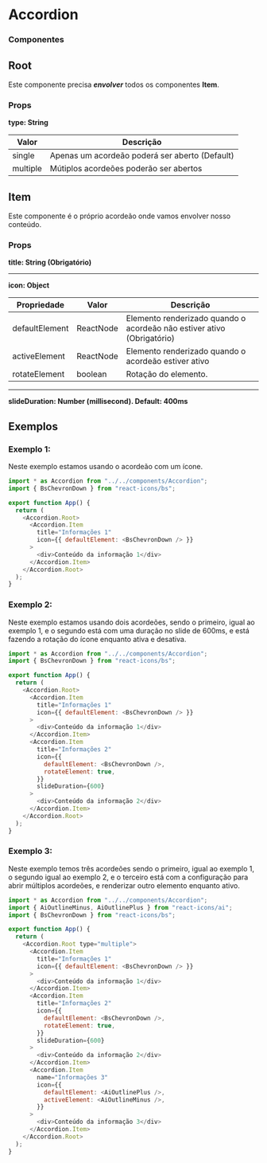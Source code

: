 # Accordion

### Componentes

## Root

Este componente precisa **_envolver_** todos os componentes **Item**.

### Props

**type: String**

| Valor    | Descrição                                      |
| -------- | ---------------------------------------------- |
| single   | Apenas um acordeão poderá ser aberto (Default) |
| multiple | Mútiplos acordeões poderão ser abertos         |

## Item

Este componente é o próprio acordeão onde vamos envolver nosso conteúdo.

### Props

**title: String (Obrigatório)**

---

**icon: Object**

| Propriedade    | Valor     | Descrição                                                              |
| -------------- | --------- | ---------------------------------------------------------------------- |
| defaultElement | ReactNode | Elemento renderizado quando o acordeão não estiver ativo (Obrigatório) |
| activeElement  | ReactNode | Elemento renderizado quando o acordeão estiver ativo                   |
| rotateElement  | boolean   | Rotação do elemento.                                                   |

---

**slideDuration: Number (millisecond). Default: 400ms**

## Exemplos

### Exemplo 1:

Neste exemplo estamos usando o acordeão com um ícone.

```js
import * as Accordion from "../../components/Accordion";
import { BsChevronDown } from "react-icons/bs";

export function App() {
  return (
    <Accordion.Root>
      <Accordion.Item
        title="Informações 1"
        icon={{ defaultElement: <BsChevronDown /> }}
      >
        <div>Conteúdo da informação 1</div>
      </Accordion.Item>
    </Accordion.Root>
  );
}
```

### Exemplo 2:

Neste exemplo estamos usando dois acordeões, sendo o primeiro, igual ao exemplo 1, e o segundo está com uma duração no slide de 600ms, e está fazendo a rotação do ícone enquanto ativa e desativa.

```js
import * as Accordion from "../../components/Accordion";
import { BsChevronDown } from "react-icons/bs";

export function App() {
  return (
    <Accordion.Root>
      <Accordion.Item
        title="Informações 1"
        icon={{ defaultElement: <BsChevronDown /> }}
      >
        <div>Conteúdo da informação 1</div>
      </Accordion.Item>
      <Accordion.Item
        title="Informações 2"
        icon={{
          defaultElement: <BsChevronDown />,
          rotateElement: true,
        }}
        slideDuration={600}
      >
        <div>Conteúdo da informação 2</div>
      </Accordion.Item>
    </Accordion.Root>
  );
}
```

### Exemplo 3:

Neste exemplo temos três acordeões sendo o primeiro, igual ao exemplo 1, o segundo igual ao exemplo 2, e o terceiro está com a configuração para abrir múltiplos acordeões, e renderizar outro elemento enquanto ativo.

```js
import * as Accordion from "../../components/Accordion";
import { AiOutlineMinus, AiOutlinePlus } from "react-icons/ai";
import { BsChevronDown } from "react-icons/bs";

export function App() {
  return (
    <Accordion.Root type="multiple">
      <Accordion.Item
        title="Informações 1"
        icon={{ defaultElement: <BsChevronDown /> }}
      >
        <div>Conteúdo da informação 1</div>
      </Accordion.Item>
      <Accordion.Item
        title="Informações 2"
        icon={{
          defaultElement: <BsChevronDown />,
          rotateElement: true,
        }}
        slideDuration={600}
      >
        <div>Conteúdo da informação 2</div>
      </Accordion.Item>
      <Accordion.Item
        name="Informações 3"
        icon={{
          defaultElement: <AiOutlinePlus />,
          activeElement: <AiOutlineMinus />,
        }}
      >
        <div>Conteúdo da informação 3</div>
      </Accordion.Item>
    </Accordion.Root>
  );
}
```
